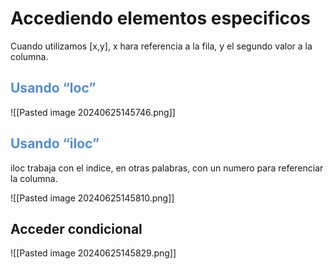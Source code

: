 # Accediendo elementos especificos

Cuando utilizamos [x,y], x hara referencia a la fila, y el segundo valor a la columna.

## <font color="#548dd4">Usando “loc”</font>

![[Pasted image 20240625145746.png]]
## <font color="#548dd4">Usando “iloc”</font>

iloc trabaja con el indice, en otras palabras, con un numero para referenciar la columna.

![[Pasted image 20240625145810.png]]
## Acceder condicional

![[Pasted image 20240625145829.png]]